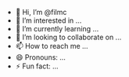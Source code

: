 - 👋 Hi, I’m @filmc
- 👀 I’m interested in ...
- 🌱 I’m currently learning ...
- 💞️ I’m looking to collaborate on ...
- 📫 How to reach me ...
- 😄 Pronouns: ...
- ⚡ Fun fact: ...

<!---
filmc/filmc is a ✨ special ✨ repository because its `README.md` (this file) appears on your GitHub profile.
You can click the Preview link to take a look at your changes.
--->
